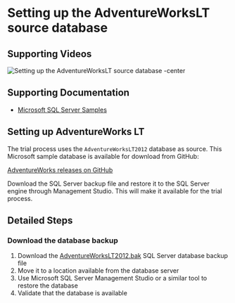 # Setting up the AdventureWorksLT source database

## Supporting Videos

![Setting up the AdventureWorksLT source database -center](https://www.youtube.com/watch?v=_XW_tqP_4lo?rel=0&autoplay=0 "Setting up the AdventureWorksLT source database")

## Supporting Documentation

- [Microsoft SQL Server Samples](https://github.com/Microsoft/sql-server-samples)

## Setting up AdventureWorks LT

The trial process uses the `AdventureWorksLT2012` database as source. This Microsoft sample database is available for download from GitHub:

[AdventureWorks releases on GitHub](https://github.com/Microsoft/sql-server-samples/releases/tag/adventureworks)

Download the SQL Server backup file and restore it to the SQL Server engine through Management Studio. This will make it available for the trial process.

## Detailed Steps

### Download the database backup

1. Download the [AdventureWorksLT2012.bak](https://github.com/Microsoft/sql-server-samples/releases/download/adventureworks/AdventureWorksLT2012.bak) SQL Server database backup file
1. Move it to a location available from the database server
1. Use Microsoft SQL Server Management Studio or a similar tool to restore the database
1. Validate that the database is available